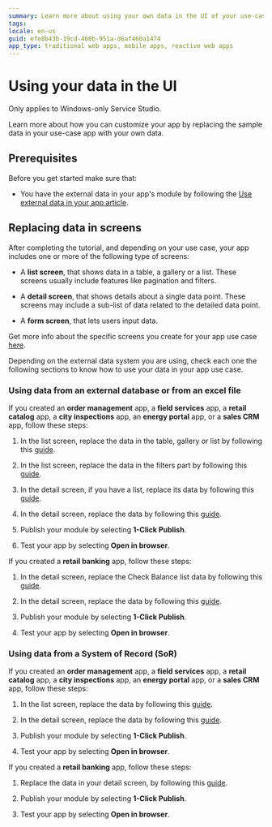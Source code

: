 ```yaml
---
summary: Learn more about using your own data in the UI of your use-case app.
tags:
locale: en-us
guid: efe8b43b-19cd-460b-951a-d6af460a1474
app_type: traditional web apps, mobile apps, reactive web apps
---
```


# Using your data in the UI

<div class="info" markdown="1">

Only applies to Windows-only Service Studio.

</div>

Learn more about how you can customize your app by replacing the sample data in your use-case app with your own data.

## Prerequisites

Before you get started make sure that:

* You have the external data in your app's module by following the [Use external data in your app article](get-external-data.md).

## Replacing data in screens

After completing the tutorial, and depending on your use case, your app includes one or more of the following type of screens:

* A **list screen**, that shows data in a table, a gallery or a list. These screens usually include features like pagination and filters.

* A **detail screen**, that shows details about a single data point. These screens may include a sub-list of data related to the detailed data point.

* A **form screen**, that lets users input data.

<div class="info" markdown="1">

Get more info about the specific screens you create for your app use case [here](understand-create-app.md).

</div>

Depending on the external data system you are using, check each one the following sections to know how to use your data in your app use case.

### Using data from an external database or from an excel file

If you created an **order management** app, a **field services** app,  a **retail catalog** app, a **city inspections** app, an **energy portal** app, or a **sales CRM** app, follow these steps:

1. In the list screen, replace the data in the table, gallery or list by following this [guide](../../develop/ui/screen-templates-use/replace-data.md#replace-data-automatically).

1. In the list screen, replace the data in the filters part by following this [guide](../../develop/ui/screen-templates-use/replace-data.md#replace-data-manually).

1. In the detail screen, if you have a list, replace its data by following this [guide](../../develop/ui/screen-templates-use/replace-data.md#replace-data-automatically).

1. In the detail screen, replace the data by following this [guide](../../develop/ui/screen-templates-use/replace-data.md#replace-data-manually).

1. Publish your module by selecting **1-Click Publish**.

1. Test your app by selecting **Open in browser**.

If you created a **retail banking** app, follow these steps:

1. In the detail screen, replace the Check Balance list data by following this [guide](../../develop/ui/screen-templates-use/replace-data.md#replace-data-automatically).

1. In the detail screen, replace the data by following this [guide](../../develop/ui/screen-templates-use/replace-data.md#replace-data-manually).

1. Publish your module by selecting **1-Click Publish**.

1. Test your app by selecting **Open in browser**.

### Using data from a System of Record (SoR)

If you created an **order management** app, a **field services** app,  a **retail catalog** app, a **city inspections** app, an **energy portal** app, or a **sales CRM** app, follow these steps:

1. In the list screen, replace the data by following this [guide](../../develop/ui/screen-templates-use/replace-data.md#replace-data-manually).

1. In the detail screen, replace the data by following this [guide](../../develop/ui/screen-templates-use/replace-data.md#replace-data-manually).

1. Publish your module by selecting **1-Click Publish**.

1. Test your app by selecting **Open in browser**.

If you created a **retail banking** app, follow these steps:

1. Replace the data in your detail screen, by following this [guide](../../develop/ui/screen-templates-use/replace-data.md#replace-data-manually).

1. Publish your module by selecting **1-Click Publish**.

1. Test your app by selecting **Open in browser**.
